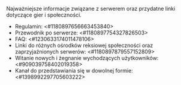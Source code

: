 Najważniejsze informacje związane z serwerem oraz przydatne linki dotyczące gier i społeczności.
- Regulamin: <#1180897656663453840>
- Przewodnik po serwerze: <#1180897754327826503>
- FAQ: <#1230633174011478106>
- Linki do różnych ośrodków reksiowej społeczności oraz zaprzyjaźnionych serwerów: <#1180897879557152809>
- Witanie nowych i żegnanie wychodzących użytkowników: <#909039758402019358>
- Kanał do przedstawiania się w dowolnej formie: <#1398992297705603222>
